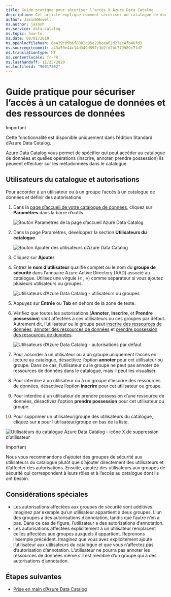 ```yaml
---
title: Guide pratique pour sécuriser l’accès à Azure Data Catalog
description: Cet article explique comment sécuriser un catalogue de données et ses ressources de données dans Azure Data Catalog.
author: JasonWHowell
ms.author: jasonh
ms.service: data-catalog
ms.topic: how-to
ms.date: 08/01/2019
ms.openlocfilehash: 6a429c09b6f8082c95e29bcea62d27ec4fb46fd3
ms.sourcegitcommit: a43a59e44c14d349d597c3d2fd2bc779989c71d7
ms.translationtype: HT
ms.contentlocale: fr-FR
ms.lasthandoff: 11/25/2020
ms.locfileid: "96017302"
---
```

# <a name="how-to-secure-access-to-data-catalog-and-data-assets"></a>Guide pratique pour sécuriser l’accès à un catalogue de données et des ressources de données

> [!IMPORTANT]
> Cette fonctionnalité est disponible uniquement dans l’édition Standard d’Azure Data Catalog.

Azure Data Catalog vous permet de spécifier qui peut accéder au catalogue de données et quelles opérations (inscrire, annoter, prendre possession) ils peuvent effectuer sur les métadonnées dans le catalogue. 

## <a name="catalog-users-and-permissions"></a>Utilisateurs du catalogue et autorisations

Pour accorder à un utilisateur ou à un groupe l’accès à un catalogue de données et définir des autorisations

1. Dans la [page d’accueil de votre catalogue de données](https://www.azuredatacatalog.com), cliquez sur **Paramètres** dans la barre d’outils.

   ![Bouton Paramètres de la page d’accueil Azure Data Catalog](media/data-catalog-how-to-secure-catalog/data-catalog-settings.png)

2. Dans la page Paramètres, développez la section **Utilisateurs du catalogue**.

   ![Bouton Ajouter des utilisateurs d’Azure Data Catalog](media/data-catalog-how-to-secure-catalog/data-catalog-add-button.png)

3. Cliquez sur **Ajouter**.

4. Entrez le **nom d’utilisateur** qualifié complet ou le nom du **groupe de sécurité** dans l’annuaire Azure Active Directory (AAD) associé au catalogue. Utilisez une virgule (« , ») comme séparateur si vous ajoutez plusieurs utilisateurs ou groupes.

   ![Utilisateurs d’Azure Data Catalog - utilisateurs ou groupes](media/data-catalog-how-to-secure-catalog/data-catalog-users-groups.png)

5. Appuyez sur **Entrée** ou **Tab** en dehors de la zone de texte. 

6. Vérifiez que toutes les autorisations (**Annoter**, **Inscrire**, et **Prendre possession**) sont affectées à ces utilisateurs ou ces groupes par défaut. Autrement dit, l’utilisateur ou le groupe peut [inscrire des ressources de données]( data-catalog-how-to-register.md), [annoter des ressources de données]( data-catalog-how-to-annotate.md) et [prendre possession des ressources de données]( data-catalog-how-to-manage.md). 

   ![Utilisateurs d’Azure Data Catalog - autorisations par défaut](media/data-catalog-how-to-secure-catalog/data-catalog-default-permissions.png)

7. Pour accorder à un utilisateur ou à un groupe uniquement l’accès en lecture au catalogue, désactivez l’option **annoter** pour cet utilisateur ou groupe. Dans ce cas, l’utilisateur ou le groupe ne peut pas annoter de ressources de données dans le catalogue, mais il peut les visualiser. 

8. Pour interdire à un utilisateur ou à un groupe d’inscrire des ressources de données, désactivez l’option **inscrire** pour cet utilisateur ou groupe.

9. Pour interdire à un utilisateur de prendre possession d’une ressource de données, désactivez l’option **prendre possession** pour cet utilisateur ou groupe. 

10. Pour supprimer un utilisateur/groupe des utilisateurs du catalogue, cliquez sur **x** pour l’utilisateur/groupe en bas de la liste. 

   ![Utilisateurs du catalogue Azure Data Catalog - icône X de suppression d’utilisateur](media/data-catalog-how-to-secure-catalog/data-catalog-delete-user.png)

   > [!IMPORTANT]
   > Nous vous recommandons d’ajouter des groupes de sécurité aux utilisateurs du catalogue plutôt que d’ajouter directement des utilisateurs et d’affecter des autorisations. Ensuite, ajoutez des utilisateurs aux groupes de sécurité qui correspondent à leurs rôles et à l’accès au catalogue dont ils ont besoin.

## <a name="special-considerations"></a>Considérations spéciales

- Les autorisations affectées aux groupes de sécurité sont additives. Imaginez par exemple qu’un utilisateur appartient à deux groupes. L’un des groupes a des autorisations d’annotation, tandis que l’autre n’en a pas. Dans ce cas de figure, l’utilisateur a des autorisations d’annotation. 
- Les autorisations affectées explicitement à un utilisateur remplacent celles affectées aux groupes auxquels il appartient. Reprenons l’exemple précédent. Imaginez que vous avez explicitement ajouté l’utilisateur aux utilisateurs du catalogue et que vous n’affectez pas d’autorisation d’annotation. L’utilisateur ne pourra pas annoter les ressources de données même s’il est membre d’un groupe qui a des autorisations d’annotation.

## <a name="next-steps"></a>Étapes suivantes

- [Prise en main d’Azure Data Catalog](data-catalog-get-started.md)
